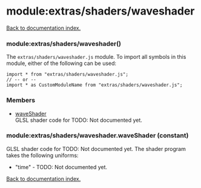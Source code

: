 # module:extras/shaders/waveshader

[Back to documentation index.](index.md)

<a name='extras_shaders_waveshader'></a>
### module:extras/shaders/waveshader()

The <code>extras/shaders/waveshader.js</code> module.
To import all symbols in this module, either of the following can be used:

    import * from "extras/shaders/waveshader.js";
    // -- or --
    import * as CustomModuleName from "extras/shaders/waveshader.js";

### Members

* [waveShader](#extras_shaders_waveshader.waveShader)<br>GLSL shader code for TODO: Not documented yet.

<a name='extras_shaders_waveshader.waveShader'></a>
### module:extras/shaders/waveshader.waveShader (constant)

GLSL shader code for TODO: Not documented yet.
The shader program takes the following uniforms:<ul>
<li>"time" - TODO: Not documented yet.</ul>

[Back to documentation index.](index.md)

